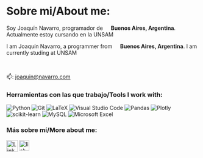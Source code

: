 <h1>Sobre mi/About me:</h1>

<p>Soy Joaquín Navarro, programador de <img src="https://github.com/juancamilogutman/juancamilogutman/assets/113860274/a059f5be-86dd-473f-aff3-2f63414ef9b0" width="13"/> <b>Buenos Aires, Argentina</b>. Actualmente estoy cursando en la UNSAM</p>

<p>I am Joaquín Navarro, a programmer from <img src="https://github.com/juancamilogutman/juancamilogutman/assets/113860274/a059f5be-86dd-473f-aff3-2f63414ef9b0" width="13"/> <b>Buenos Aires, Argentina</b>. I am currently studing at UNSAM</p><br/>

📫: joaquin@navarro.com

<h3>Herramientas con las que trabajo/Tools I work with:</h3>
<p>  
  
  ![Python](https://img.shields.io/badge/python-3670A0?style=for-the-badge&logo=python&logoColor=ffdd54)
  ![Git](https://img.shields.io/badge/git-%23F05033.svg?style=for-the-badge&logo=git&logoColor=white)
  ![LaTeX](https://img.shields.io/badge/latex-%23008080.svg?style=for-the-badge&logo=latex&logoColor=white)
  ![Visual Studio Code](https://img.shields.io/badge/Visual%20Studio%20Code-0078d7.svg?style=for-the-badge&logo=visual-studio-code&logoColor=white)
  ![Pandas](https://img.shields.io/badge/pandas-%23150458.svg?style=for-the-badge&logo=pandas&logoColor=white)
  ![Plotly](https://img.shields.io/badge/Plotly-%233F4F75.svg?style=for-the-badge&logo=plotly&logoColor=white)
  ![scikit-learn](https://img.shields.io/badge/scikit--learn-%23F7931E.svg?style=for-the-badge&logo=scikit-learn&logoColor=white)
  ![MySQL](https://img.shields.io/badge/mysql-4479A1.svg?style=for-the-badge&logo=mysql&logoColor=white)
  ![Microsoft Excel](https://img.shields.io/badge/Microsoft_Excel-217346?style=for-the-badge&logo=microsoft-excel&logoColor=white)
</p>

### Más sobre mí/More about me:  
<!--- [<img align="left" alt="Website"        width="30px" src="https://img.icons8.com/?size=80&id=i5AvNTkFop7s&format=png" />][website] --->
[<img align="left" alt="LinkedIn"       width="30px" src="https://img.icons8.com/?size=64&id=118979&format=png" />][linkedin]
[<img align="left" alt="lichess"      width="27px" src="https://avatars.githubusercontent.com/u/16491637?v=4" />][lichess]


<!--- [website]: https://lcaravaggio.github.io/ ---> 
[linkedin]: https://www.linkedin.com/in/juancamilogutman
[lichess]: https://lichess.org/@/Juancajedrez

<!---
![SciPy](https://img.shields.io/badge/SciPy-%230C55A5.svg?style=for-the-badge&logo=scipy&logoColor=%white)
![TensorFlow](https://img.shields.io/badge/TensorFlow-%23FF6F00.svg?style=for-the-badge&logo=TensorFlow&logoColor=white)
![Jupyter Notebook](https://img.shields.io/badge/jupyter-%23FA0F00.svg?style=for-the-badge&logo=jupyter&logoColor=white)
![RStudio](https://img.shields.io/badge/RStudio-4285F4?style=for-the-badge&logo=rstudio&logoColor=white)
![Obsidian](https://img.shields.io/badge/Obsidian-%23483699.svg?style=for-the-badge&logo=obsidian&logoColor=white)
![PyCharm](https://img.shields.io/badge/pycharm-143?style=for-the-badge&logo=pycharm&logoColor=black&color=black&labelColor=green)
![Keras](https://img.shields.io/badge/Keras-%23D00000.svg?style=for-the-badge&logo=Keras&logoColor=white)
![mlflow](https://img.shields.io/badge/mlflow-%23d9ead3.svg?style=for-the-badge&logo=numpy&logoColor=blue)
![AWS](https://img.shields.io/badge/AWS-%23FF9900.svg?style=for-the-badge&logo=amazon-aws&logoColor=white)
![Google Cloud](https://img.shields.io/badge/GoogleCloud-%234285F4.svg?style=for-the-badge&logo=google-cloud&logoColor=white)
![Power Bi](https://img.shields.io/badge/power_bi-F2C811?style=for-the-badge&logo=powerbi&logoColor=black)

Todas las medallas de https://github.com/Ileriayo/markdown-badges
